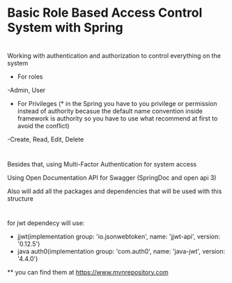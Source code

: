 # Basic Role Based Access Control System with Spring
# ###############
Working with authentication and authorization to control everything on the system

- For roles

-Admin, User


- For Privileges (* in the Spring you have to you privilege or permission instead of authority becasue the default name convention inside framework is authority so you have to use what recommend at first to avoid the conflict)

-Create, Read, Edit, Delete

# ##############
Besides that, using Multi-Factor Authentication for system access


Using Open Documentation API for Swagger (SpringDoc and open api 3)


Also will add all the packages and dependencies that will be used with this structure
# ######################
for jwt dependecy will use:

- jjwt(implementation group: 'io.jsonwebtoken', name: 'jjwt-api', version: '0.12.5')
- java auth0(implementation group: 'com.auth0', name: 'java-jwt', version: '4.4.0')
  
** you can find them at https://www.mvnrepository.com
